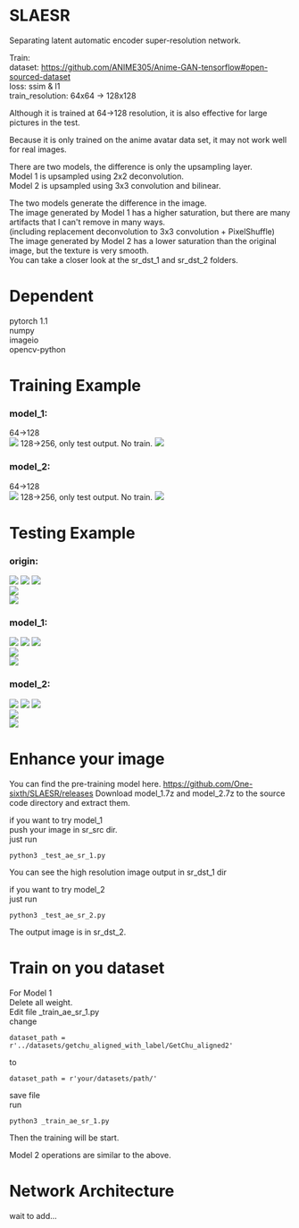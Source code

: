 # SLAESR
Separating latent automatic encoder super-resolution network.  

Train:  
dataset: https://github.com/ANIME305/Anime-GAN-tensorflow#open-sourced-dataset  
loss: ssim & l1  
train_resolution: 64x64 -> 128x128  

Although it is trained at 64->128 resolution, it is also effective for large pictures in the test.  

Because it is only trained on the anime avatar data set, it may not work well for real images.  

There are two models, the difference is only the upsampling layer.  
Model 1 is upsampled using 2x2 deconvolution.  
Model 2 is upsampled using 3x3 convolution and bilinear.  

The two models generate the difference in the image.  
The image generated by Model 1 has a higher saturation, but there are many artifacts that I can't remove in many ways.  
(including replacement deconvolution to 3x3 convolution + PixelShuffle)  
The image generated by Model 2 has a lower saturation than the original image, but the texture is very smooth.  
You can take a closer look at the sr_dst_1 and sr_dst_2 folders.  

# Dependent
pytorch 1.1  
numpy  
imageio  
opencv-python  

# Training Example

### model_1:  
64->128  
![](https://github.com/One-sixth/SLAESR/blob/master/samples_1/test_32100.jpg)
128->256, only test output. No train.
![](https://github.com/One-sixth/SLAESR/blob/master/samples_1/test_32100_SR.jpg)

### model_2:  
64->128  
![](https://github.com/One-sixth/SLAESR/blob/master/samples_2/test_41400.jpg)
128->256, only test output. No train.
![](https://github.com/One-sixth/SLAESR/blob/master/samples_2/test_41400_SR.jpg)

# Testing Example

### origin:  
![](https://github.com/One-sixth/SLAESR/blob/master/sr_src/1.png)
![](https://github.com/One-sixth/SLAESR/blob/master/sr_src/2.png)
![](https://github.com/One-sixth/SLAESR/blob/master/sr_src/3.png)  
![](https://github.com/One-sixth/SLAESR/blob/master/sr_src/%E3%81%95%E3%82%88%E3%81%AA%E3%82%89%E3%81%AE%E6%9C%9D%E3%81%AB%E7%B4%84%E6%9D%9F%E3%81%AE%E8%8A%B1%E3%82%92%E3%81%8B%E3%81%96%E3%82%8D%E3%81%86.jpg)  
![](https://github.com/One-sixth/SLAESR/blob/master/sr_src/%E5%B0%86%E6%89%80%E6%9C%89%E7%9A%84%E6%AD%8C%E7%8C%AE%E7%BB%99%E6%9C%AA%E6%9D%A5%E7%9A%84%E4%BD%A0.png)

### model_1:  
![](https://github.com/One-sixth/SLAESR/blob/master/sr_dst_1/1.png)
![](https://github.com/One-sixth/SLAESR/blob/master/sr_dst_1/2.png)
![](https://github.com/One-sixth/SLAESR/blob/master/sr_dst_1/3.png)  
![](https://github.com/One-sixth/SLAESR/blob/master/sr_dst_1/%E3%81%95%E3%82%88%E3%81%AA%E3%82%89%E3%81%AE%E6%9C%9D%E3%81%AB%E7%B4%84%E6%9D%9F%E3%81%AE%E8%8A%B1%E3%82%92%E3%81%8B%E3%81%96%E3%82%8D%E3%81%86.jpg)  
![](https://github.com/One-sixth/SLAESR/blob/master/sr_dst_1/%E5%B0%86%E6%89%80%E6%9C%89%E7%9A%84%E6%AD%8C%E7%8C%AE%E7%BB%99%E6%9C%AA%E6%9D%A5%E7%9A%84%E4%BD%A0.png)  

### model_2:  
![](https://github.com/One-sixth/SLAESR/blob/master/sr_dst_2/1.png)
![](https://github.com/One-sixth/SLAESR/blob/master/sr_dst_2/2.png)
![](https://github.com/One-sixth/SLAESR/blob/master/sr_dst_2/3.png)  
![](https://github.com/One-sixth/SLAESR/blob/master/sr_dst_2/%E3%81%95%E3%82%88%E3%81%AA%E3%82%89%E3%81%AE%E6%9C%9D%E3%81%AB%E7%B4%84%E6%9D%9F%E3%81%AE%E8%8A%B1%E3%82%92%E3%81%8B%E3%81%96%E3%82%8D%E3%81%86.jpg)  
![](https://github.com/One-sixth/SLAESR/blob/master/sr_dst_2/%E5%B0%86%E6%89%80%E6%9C%89%E7%9A%84%E6%AD%8C%E7%8C%AE%E7%BB%99%E6%9C%AA%E6%9D%A5%E7%9A%84%E4%BD%A0.png)  


# Enhance your image
You can find the pre-training model here.
https://github.com/One-sixth/SLAESR/releases
Download model_1.7z and model_2.7z to the source code directory and extract them.

if you want to try model_1  
push your image in sr_src dir.  
just run  
```
python3 _test_ae_sr_1.py
```
You can see the high resolution image output in sr_dst_1 dir  

if you want to try model_2  
just run  
```
python3 _test_ae_sr_2.py
```
The output image is in sr_dst_2.  


# Train on you dataset
For Model 1  
Delete all weight.  
Edit file _train_ae_sr_1.py  
change  
```
dataset_path = r'../datasets/getchu_aligned_with_label/GetChu_aligned2'
```
to  
```
dataset_path = r'your/datasets/path/'
```
save file  
run  
```
python3 _train_ae_sr_1.py  
```
Then the training will be start.  

Model 2 operations are similar to the above.  

# Network Architecture
wait to add...  
